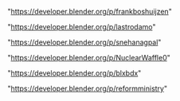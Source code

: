 "https://developer.blender.org/p/frankboshuijzen"

"https://developer.blender.org/p/lastrodamo"

"https://developer.blender.org/p/snehanagpal"

"https://developer.blender.org/p/NuclearWaffle0"

"https://developer.blender.org/p/blxbdx"

"https://developer.blender.org/p/reformministry"

 
